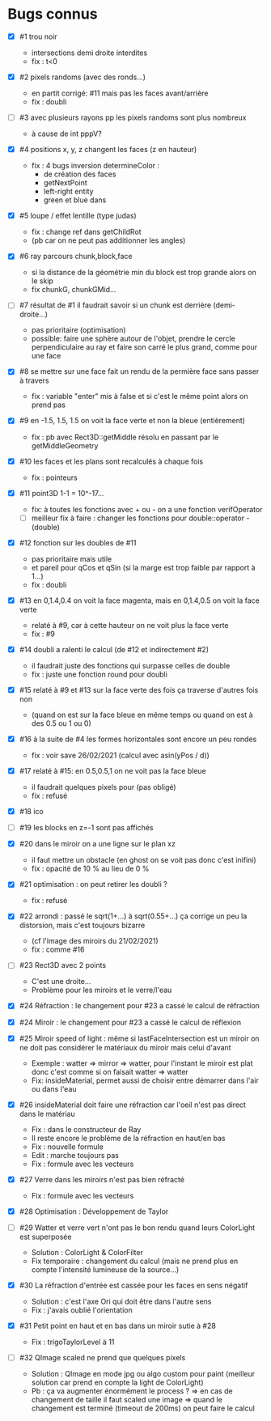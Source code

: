 # Bugs connus

- [x] #1 trou noir
  - intersections demi droite interdites
  - fix : t<0

- [x] #2 pixels randoms (avec des ronds...)
  - en partit corrigé: #11 mais pas les faces avant/arrière
  - fix : doubli

- [ ] #3 avec plusieurs rayons pp les pixels randoms sont plus nombreux
  - à cause de int pppV?

- [x] #4 positions x, y, z changent les faces (z en hauteur)
  - fix : 4 bugs inversion determineColor :
    - de création des faces
    - getNextPoint
    - left-right entity
    - green et blue dans

- [x] #5 loupe / effet lentille (type judas)
  - fix : change ref dans getChildRot
  - (pb car on ne peut pas additionner les angles)

- [x] #6 ray parcours chunk,block,face
  - si la distance de la géométrie min du block est trop grande alors on le skip
  - fix chunkG, chunkGMid...

- [ ] #7 résultat de #1 il faudrait savoir si un chunk est derrière (demi-droite...)
  - pas prioritaire (optimisation)
  - possible: faire une sphère autour de l'objet, prendre le cercle perpendiculaire au ray et faire son carré le plus grand, comme pour une face

- [x] #8 se mettre sur une face fait un rendu de la permière face sans passer à travers
  - fix : variable "enter" mis à false et si c'est le même point alors on prend pas

- [x] #9 en -1.5, 1.5, 1.5 on voit la face verte et non la bleue (entièrement)
  - fix : pb avec Rect3D::getMiddle résolu en passant par le getMiddleGeometry

- [x] #10 les faces et les plans sont recalculés à chaque fois
  - fix : pointeurs

- [x] #11 point3D 1-1 = 10^-17...
  - fix: à toutes les fonctions avec + ou - on a une fonction verifOperator
  - [ ] meilleur fix à faire : changer les fonctions pour double::operator -(double)

- [x] #12 fonction sur les doubles de #11
  - pas prioritaire mais utile
  - et pareil pour qCos et qSin (si la marge est trop faible par rapport à 1...)
  - fix : doubli

- [x] #13 en 0,1.4,0.4 on voit la face magenta, mais en 0,1.4,0.5 on voit la face verte
  - relaté à #9, car à cette hauteur on ne voit plus la face verte
  - fix : #9

- [x] #14 doubli a ralenti le calcul (de #12 et indirectement #2)
  - il faudrait juste des fonctions qui surpasse celles de double
  - fix : juste une fonction round pour doubli

- [x] #15 relaté à #9 et #13 sur la face verte des fois ça traverse d'autres fois non
  - (quand on est sur la face bleue en même temps ou quand on est à des 0.5 ou 1 ou 0)

- [x] #16 à la suite de #4 les formes horizontales sont encore un peu rondes
  - fix : voir save 26/02/2021 (calcul avec asin(yPos / d))

- [x] #17 relaté à #15: en 0.5,0.5,1 on ne voit pas la face bleue
  - il faudrait quelques pixels pour (pas obligé)
  - fix : refusé

- [x] #18 ico

- [ ] #19 les blocks en z=-1 sont pas affichés

- [x] #20 dans le miroir on a une ligne sur le plan xz
  - il faut mettre un obstacle (en ghost on se voit pas donc c'est inifini)
  - fix : opacité de 10 % au lieu de 0 %

- [x] #21 optimisation : on peut retirer les doubli ?
  - fix : refusé

- [x] #22 arrondi : passé le sqrt(1+...) à sqrt(0.55+...) ça corrige un peu la distorsion, mais c'est toujours bizarre
  - (cf l'image des miroirs du 21/02/2021)
  - fix : comme #16

- [ ] #23 Rect3D avec 2 points
  - C'est une droite...
  - Problème pour les miroirs et le verre/l'eau

- [x] #24 Réfraction : le changement pour #23 a cassé le calcul de réfraction

- [x] #24 Miroir : le changement pour #23 a cassé le calcul de réflexion

- [x] #25 Miroir speed of light : même si lastFaceIntersection est un miroir on ne doit pas considérer le matériaux du miroir mais celui d'avant
  - Exemple : watter => mirror => watter, pour l'instant le miroir est plat donc c'est comme si on faisait watter => watter
  - Fix: insideMaterial, permet aussi de choisir entre démarrer dans l'air ou dans l'eau

- [x] #26 insideMaterial doit faire une réfraction car l'oeil n'est pas direct dans le matériau
  - Fix : dans le constructeur de Ray
  - Il reste encore le problème de la réfraction en haut/en bas
  - Fix : nouvelle formule
  - Edit : marche toujours pas
  - Fix : formule avec les vecteurs

- [x] #27 Verre dans les miroirs n'est pas bien réfracté
  - Fix : formule avec les vecteurs

- [x] #28 Optimisation : Développement de Taylor

- [ ] #29 Watter et verre vert n'ont pas le bon rendu quand leurs ColorLight est superposée
  - Solution : ColorLight & ColorFilter
  - Fix temporaire : changement du calcul (mais ne prend plus en compte l'intensité lumineuse de la source...)

- [x] #30 La réfraction d'entrée est cassée pour les faces en sens négatif
  - Solution : c'est l'axe Ori qui doit être dans l'autre sens
  - Fix : j'avais oublié l'orientation

- [x] #31 Petit point en haut et en bas dans un miroir sutie à #28
  - Fix : trigoTaylorLevel à 11

- [ ] #32 QImage scaled ne prend que quelques pixels
  - Solution : QImage en mode jpg ou algo custom pour paint (meilleur solution car prend en compte la light de ColorLight)
  - Pb : ça va augmenter énormément le process ?
   => en cas de changement de taille il faut scaled une image
   => quand le changement est terminé (timeout de 200ms) on peut faire le calcul
